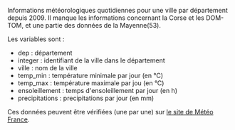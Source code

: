 Informations météorologiques quotidiennes pour une ville par département depuis 2009. Il manque les informations concernant la Corse et les DOM-TOM, et une partie des données de la Mayenne(53).

Les variables sont :
* dep : département
* integer : identifiant de la ville dans le département
* ville : nom de la ville
* temp_min : température minimale par jour (en °C)
* temp_max : température maximale par jou (en °C)
* ensoleillement : temps d'ensoleillement par jour (en h)
* precipitations : precipitations par jour (en mm)

Ces données peuvent être vérifiées (une par une) sur [le site de Météo France](http://www.meteofrance.com/climat/meteo-date-passee).
